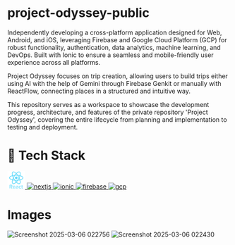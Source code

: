 # project-odyssey-public
Independently developing a cross-platform application designed for Web, Android, and iOS, leveraging Firebase and Google Cloud Platform (GCP) for robust functionality, authentication, data analytics, machine learning, and DevOps. Built with Ionic to ensure a seamless and mobile-friendly user experience across all platforms.

Project Odyssey focuses on trip creation, allowing users to build trips either using AI with the help of Gemini through Firebase Genkit or manually with ReactFlow, connecting places in a structured and intuitive way.

This repository serves as a workspace to showcase the development progress, architecture, and features of the private repository 'Project Odyssey', covering the entire lifecycle from planning and implementation to testing and deployment.

# 🔧 Tech Stack
<p align="left">
  <a href="https://reactjs.org/" target="_blank" rel="noreferrer">
    <img src="https://raw.githubusercontent.com/devicons/devicon/master/icons/react/react-original-wordmark.svg" alt="react" width="40" height="40"/>
  </a>
  <a href="https://nextjs.org/" target="_blank" rel="noreferrer">
    <img src="https://cdn.brandfetch.io/id2alue-rx/theme/dark/idqNI71Hra.svg?c=1dxbfHSJFAPEGdCLU4o5B" alt="nextjs" width="40" height="40"/>
  </a>
  <a href="https://ionicframework.com" target="_blank" rel="noreferrer">
    <img src="https://upload.wikimedia.org/wikipedia/commons/d/d1/Ionic_Logo.svg" alt="ionic" width="40" height="40"/>
  </a>
  <a href="https://firebase.google.com/" target="_blank" rel="noreferrer">
    <img src="https://www.vectorlogo.zone/logos/firebase/firebase-icon.svg" alt="firebase" width="40" height="40"/>
  </a>
  <a href="https://cloud.google.com" target="_blank" rel="noreferrer">
    <img src="https://www.vectorlogo.zone/logos/google_cloud/google_cloud-icon.svg" alt="gcp" width="40" height="40"/>
  </a>
</p>

# Images

![Screenshot 2025-03-06 022756](https://github.com/user-attachments/assets/e2337dcf-b93d-4b88-a0ca-d3c6a6efc35e)
![Screenshot 2025-03-06 022430](https://github.com/user-attachments/assets/ec6cca91-3839-4a00-84c5-b4ec169fe163)
